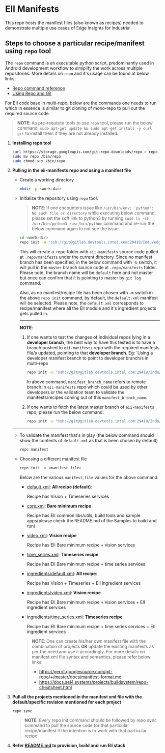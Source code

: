 # EII Manifests

This repo hosts the manifest files (also known as recipes) needed to demonstrate multiple use cases of
Edge Insights for Industrial

## Steps to choose a particular recipe/manifest using `repo` tool

The `repo` command is an executable python script, predominantly used in Android
development workflow to simiplify the work across multiple repositories.
More details on `repo` and it's usage can be found at below links:

* [Repo command reference](https://source.android.com/setup/develop/repo)
* [Using Repo and Git](https://wladimir-tm4pda.github.io/source/git-repo.html)

For EII code base in multi-repo, below are the commands one needs to run which
in essence is similar to git cloning of mono-repo to pull out the required
source code.

> **NOTE**: As pre-requisite tools to use `repo` tool, please run the below command:
>           `sudo apt-get update && sudo apt-get install -y curl git` to install them 
>           if they are not already installed.

1. **Installing repo tool**
  
   ```sh
   curl https://storage.googleapis.com/git-repo-downloads/repo > repo
   sudo mv repo /bin/repo
   sudo chmod a+x /bin/repo
   ```

2. **Pulling in the eii-manifests repo and using a manifest file**

   * Create a working directory

     ```sh
     mkdir -p <work-dir>
     ```

   * Initialize the repository using `repo` tool.

     > **NOTE**: If one encounters issue like `/usr/bin/env: 'python': No such file or directory` while executing
     >           below command, please set the soft link to python3 by running `sudo ln -sf /usr/bin/python3 /usr/bin/python`
     >           command and re-run the below command again to not see the issue.

     ```sh
     cd <work-dir>
     repo init -u "ssh://git@gitlab.devtools.intel.com:29418/Indu/edge-insights-industrial/eii-manifests"
     ```

     This will create a .repo folder with `eii-manifests` source code
     pulled at `.repo/manifests` under the current directory. Since no
     manifest branch has been specified, in the below command with `-b`
     switch, it will pull in the `master` branch source code at
     `.repo/manifests` folder. Please note, the branch name will be
     `default` here and not master but once can confirm that it
     is pointing to master by `git log` command.

     Also, as no manifest/recipe file has been chosen with `-m` switch in the
     above `repo init` command, by default, the `default.xml` manifest will be
     selected. Please note, the `default.xml` corresponds to recipe/manifest
     where all the EII module and it's ingredient projects gets pulled in.

     ----
     **NOTE**:
     1. If one wants to test the changes of individual repos lying in a **developer branch**,
        the best way to have this tested is to have a branch pushed to `eii-manifests` repo
        with the required manifests file/s updated, pointing to that **developer branch**.
        Eg:
        `Using a developer manifest branch to point to developer branch/s in multi-repo

        ```sh
        repo init -u "ssh://git@gitlab.devtools.intel.com:29418/Indu/edge-insights-industrial/eii-manifests" -b <manifest_branch_name>
        ```

        In above command, `manifest_branch_name` refers to remote branch in `eii-manifests`
        repo which could be used by other developers or the validation team to validate the
        manifests/recipes coming out of this `manifest_branch_name`.

     2. If one wants to fetch the latest master branch of `eii-manifests` repo, please
        run the below command:

        ```sh
        repo init -u "ssh://git@gitlab.devtools.intel.com:29418/Indu/edge-insights-industrial/eii-manifests"
        ```
    ----

   * To validate the manifest that's in play (the below command should show
     the contents of `default.xml` as that is been chosen by default)

     ```sh
     repo manifest
     ```

   * Choosing a different manifest file

     ```sh
     repo init -m <manifest_file>
     ```

     Below are the various `manifest_file` values for the above command:

     * [default.xml](./default.xml): **All recipe (default)**:

       Recipe has Vision + Timeseries services

     * [core.xml](./core.xml): **Bare minimum recipe**

       Recipe has EII common libs/utils, build tools and sample apps(please check
       the README.md of the Samples to build and run)

     * [video.xml](./video.xml): **Vision recipe**

       Recipe has EII Bare minimum recipe + vision services

     * [time_series.xml](./time_series.xml): **Timeseries recipe**

       Recipe has EII Bare minimum recipe + time series services 

     * [ingredients/default.xml](./ingredients/default.xml): **All recipe**:

       Recipe has Vision + Timeseries + EII ingredient services

     * [ingredients/video.xml](./ingredients/video.xml): **Vision recipe**

       Recipe has EII Bare minimum recipe + vision services + EII ingredient services

     * [ingredients/time_series.xml](./ingredients/time_series.xml): **Timeseries recipe**

       Recipe has EII Bare minimum recipe + time series services + EII ingredient services

      > **NOTE**:
      > One can create his/her own manifest file with the combination of projects
      > **OR** update the existing manifests as per the need and use it
      > accordingly.
      > For more details on manifest xml file syntax and semantics, please refer below links:
      >
      > * https://gerrit.googlesource.com/git-repo/+/master/docs/manifest-format.md
      > * https://docs.sel4.systems/projects/buildsystem/repo-cheatsheet.html

3. **Pull all the projects mentioned in the manifest xml file with the
   default/specific revision mentioned for each project**

    ```sh
    repo sync
    ```

    > **NOTE**:
    > Every repo init command should be followed by repo sync command to
    > pull the source code for that particular recipe/manifest if the
    > intention is to work with that particular recipe

4. **Refer [README.md](https://gitlab.devtools.intel.com/Indu/edge-insights-industrial/eii-core/-/blob/master/README.md) to provision, build and run EII stack**

